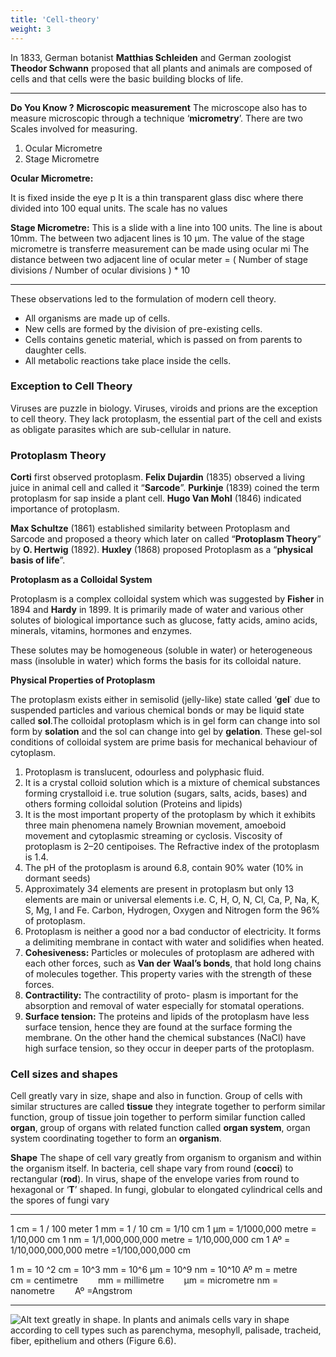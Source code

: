 ```yaml
---
title: 'Cell-theory'
weight: 3
---
```



In 1833, German botanist **Matthias Schleiden** and German zoologist **Theodor Schwann** proposed that all plants and animals are composed of cells and that cells were the basic building blocks of life.

---
**Do You Know ?**
**Microscopic measurement** The microscope also has to measure microscopic through a technique ‘**micrometry**’. There are two Scales involved for measuring. 
1. Ocular Micrometre 
2. Stage Micrometre 

**Ocular Micrometre:** 

It is fixed inside the eye p It is a thin transparent glass disc where there divided into 100 equal units. The scale has no values 

**Stage Micrometre:** This is a slide with a line into 100 units. The line is about 10mm. The between two adjacent lines is 10 µm. The value of the stage micrometre is transferre measurement can be made using ocular mi The distance between two adjacent line of ocular meter = ( Number of stage divisions / Number of ocular divisions ) * 10 

---

These observations led to the formulation of modern cell theory.

- All organisms are made up of cells. 
- New cells are formed by the division of pre-existing cells. 
- Cells contains genetic material, which is passed on from parents to daughter cells. 
- All metabolic reactions take place inside the cells. 

### Exception to Cell Theory

Viruses are puzzle in biology. Viruses, viroids and prions are the exception to cell theory. They lack protoplasm, the essential part of the cell and exists as obligate parasites which are sub-cellular in nature.

### Protoplasm Theory 

**Corti** first observed protoplasm. **Felix Dujardin** (1835) observed a living juice in animal cell and called it “**Sarcode**”. **Purkinje** (1839) coined the term protoplasm for sap inside a plant cell. **Hugo Van Mohl** (1846) indicated importance of protoplasm.  

**Max Schultze** (1861) established similarity between Protoplasm and Sarcode and proposed a theory which later on called “**Protoplasm Theory**” by **O. Hertwig** (1892). **Huxley** (1868) proposed Protoplasm as a “**physical basis of life**”. 

**Protoplasm as a Colloidal System** 

Protoplasm is a complex colloidal system which was suggested by **Fisher** in 1894 and **Hardy** in 1899. It is primarily made of water and various other solutes of biological importance such as glucose, fatty acids, amino acids, minerals, vitamins, hormones and enzymes.

These solutes may be homogeneous (soluble in water) or heterogeneous mass (insoluble in water) which forms the basis for its colloidal nature.

**Physical Properties of Protoplasm** 

The protoplasm exists either in semisolid (jelly-like) state called ‘**gel**᾿ due to suspended particles and various chemical bonds or may be liquid state called **sol**.The colloidal protoplasm which is in gel form can change into sol form by **solation** and the sol can change into gel by **gelation**. These gel-sol conditions of colloidal system are prime basis for mechanical behaviour of cytoplasm. 

1. Protoplasm is translucent, odourless and polyphasic fluid. 
2. It is a crystal colloid solution which is a mixture of chemical substances forming crystalloid i.e. true solution (sugars, salts, acids, bases) and others forming colloidal solution (Proteins and lipids)
3. It is the most important property of the protoplasm by which it exhibits three main phenomena namely Brownian movement, amoeboid movement and cytoplasmic streaming or cyclosis. Viscosity of protoplasm is 2–20 centipoises. The Refractive index of the protoplasm is 1.4.
4. The pH of the protoplasm is around 6.8, contain 90% water (10% in dormant seeds)
5. Approximately 34 elements are present in protoplasm but only 13 elements are main or universal elements i.e. C, H, O, N, Cl, Ca, P, Na, K, S, Mg, I and Fe. Carbon, Hydrogen, Oxygen and Nitrogen form the 96% of protoplasm.
6. Protoplasm is neither a good nor a bad conductor of electricity. It forms a delimiting membrane in contact with water and solidifies when heated.
7. **Cohesiveness:** Particles or molecules of protoplasm are adhered with each other forces, such as **Van der** **Waal’s bonds**, that hold long chains of molecules together. This property varies with the strength of these forces.
8. **Contractility:** The contractility of proto- plasm is important for the absorption and removal of water especially for stomatal operations.
9. **Surface tension:** The proteins and lipids of the protoplasm have less surface tension, hence they are found at the surface forming the membrane. On the other hand the chemical substances (NaCl) have high surface tension, so they occur in deeper parts of the protoplasm.

### Cell sizes and shapes

Cell greatly vary in size, shape and also in function. Group of cells with similar structures are called **tissue** they integrate together to perform similar function, group of tissue join together to perform similar function called **organ**, group of organs with related function called **organ system**, organ system coordinating together to form an **organism**.

**Shape** The shape of cell vary greatly from organism to organism and within the organism itself. In bacteria, cell shape vary from round (**cocci**) to rectangular (**rod**). In virus, shape of the envelope varies from round to hexagonal or ‘**T**’ shaped. In fungi, globular to elongated cylindrical cells and the spores of fungi vary

---
1 cm                        = 1 / 100 meter 
1 mm = 1 / 10 cm            = 1/10 cm
1 µm = 1/1000,000 metre     = 1/10,000 cm
1 nm = 1/1,000,000,000 metre = 1/10,000,000 cm
1 Aº = 1/10,000,000,000 metre =1/100,000,000 cm

1 m = 10 ^2 cm = 10^3 mm = 10^6 µm = 10^9 nm = 10^10 Aº
m = metre   cm = centimetre   mm = millimetre   µm = micrometre
nm = nanometre   Aº =Angstrom

---
![Alt text](6.7.png)
greatly in shape. In plants and animals cells vary in shape according to cell types such as parenchyma, mesophyll, palisade, tracheid, fiber, epithelium and others (Figure 6.6).


